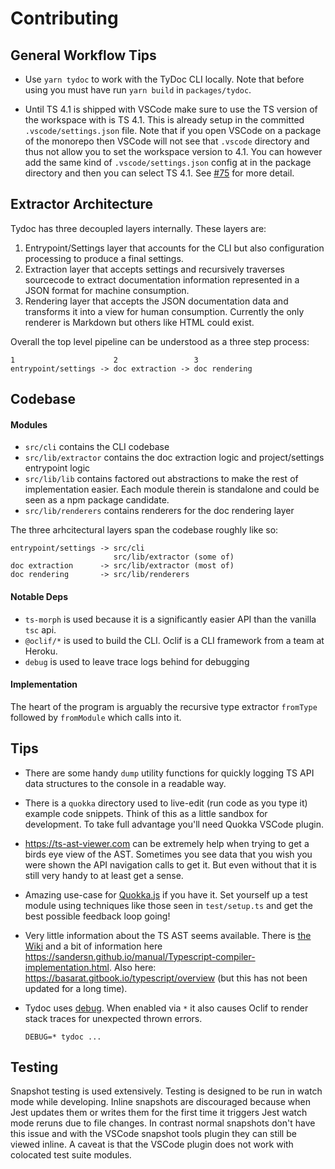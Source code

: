 # Contributing

## General Workflow Tips

- Use `yarn tydoc` to work with the TyDoc CLI locally. Note that before using you must have run `yarn build` in `packages/tydoc`.

- Until TS 4.1 is shipped with VSCode make sure to use the TS version of the workspace with is TS 4.1. This is already setup in the committed `.vscode/settings.json` file. Note that if you open VSCode on a package of the monorepo then VSCode will not see that `.vscode` directory and thus not allow you to set the workspace version to 4.1. You can however add the same kind of `.vscode/settings.json` config at in the package directory and then you can select TS 4.1. See [#75](https://github.com/tydoc/tydoc/issues/75) for more detail.

## Extractor Architecture

Tydoc has three decoupled layers internally. These layers are:

1. Entrypoint/Settings layer that accounts for the CLI but also configuration processing to produce a final settings.
2. Extraction layer that accepts settings and recursively traverses sourcecode to extract documentation information represented in a JSON format for machine consumption.
3. Rendering layer that accepts the JSON documentation data and transforms it into a view for human consumption. Currently the only renderer is Markdown but others like HTML could exist.

Overall the top level pipeline can be understood as a three step process:

```
1                      2                 3
entrypoint/settings -> doc extraction -> doc rendering
```

## Codebase

#### Modules

- `src/cli` contains the CLI codebase
- `src/lib/extractor` contains the doc extraction logic and project/settings entrypoint logic
- `src/lib/lib` contains factored out abstractions to make the rest of implementation easier. Each module therein is standalone and could be seen as a npm package candidate.
- `src/lib/renderers` contains renderers for the doc rendering layer

The three arhcitectural layers span the codebase roughly like so:

```
entrypoint/settings -> src/cli
                       src/lib/extractor (some of)
doc extraction      -> src/lib/extractor (most of)
doc rendering       -> src/lib/renderers
```

#### Notable Deps

- `ts-morph` is used because it is a significantly easier API than the vanilla `tsc` api.
- `@oclif/*` is used to build the CLI. Oclif is a CLI framework from a team at Heroku.
- `debug` is used to leave trace logs behind for debugging

#### Implementation

The heart of the program is arguably the recursive type extractor `fromType` followed by `fromModule` which calls into it.

## Tips

- There are some handy `dump` utility functions for quickly logging TS API data structures to the console in a readable way.

- There is a `quokka` directory used to live-edit (run code as you type it) example code snippets. Think of this as a little sandbox for development. To take full advantage you'll need Quokka VSCode plugin.

- https://ts-ast-viewer.com can be extremely help when trying to get a birds eye view of the AST. Sometimes you see data that you wish you were shown the API navigation calls to get it. But even without that it is still very handy to at least get a sense.

- Amazing use-case for [Quokka.js](https://quokkajs.com/) if you have it. Set yourself up a test module using techniques like those seen in `test/setup.ts` and get the best possible feedback loop going!

- Very little information about the TS AST seems available. There is [the Wiki](https://github.com/microsoft/TypeScript/wiki/Using-the-Compiler-API) and a bit of information here https://sandersn.github.io/manual/Typescript-compiler-implementation.html. Also here: https://basarat.gitbook.io/typescript/overview (but this has not been updated for a long time).

- Tydoc uses [debug](https://github.com/visionmedia/debug). When enabled via `*` it also causes Oclif to render stack traces for unexpected thrown errors.

  ```
  DEBUG=* tydoc ...
  ```

## Testing

Snapshot testing is used extensively. Testing is designed to be run in watch mode while developing. Inline snapshots are discouraged because when Jest updates them or writes them for the first time it triggers Jest watch mode reruns due to file changes. In contrast normal snapshots don't have this issue and with the VSCode snapshot tools plugin they can still be viewed inline. A caveat is that the VSCode plugin does not work with colocated test suite modules.
